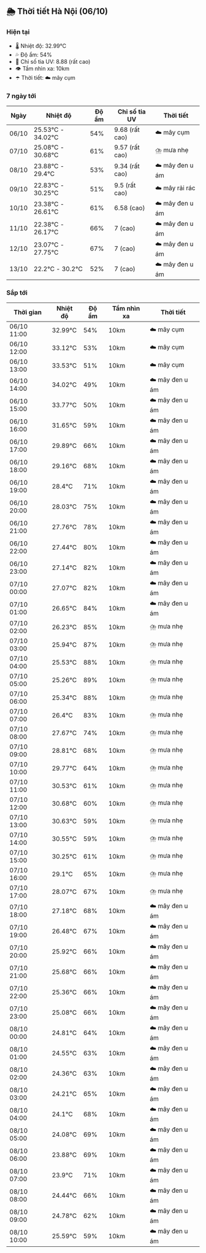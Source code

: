 ## 🌦️ Thời tiết Hà Nội (06/10)

### Hiện tại

- 🌡️ Nhiệt độ: 32.99℃
- 💦 Độ ẩm: 54%
- 🌟 Chỉ số tia UV: 8.88 (rất cao)
- 👁️ Tầm nhìn xa: 10km
- ☂️ Thời tiết: ☁️ mây cụm

### 7 ngày tới

| Ngày | Nhiệt độ | Độ ẩm | Chỉ số tia UV | Thời tiết |
| --- | --- | --- | --- | --- |
| 06/10 | 25.53℃ - 34.02℃ | 54% | 9.68 (rất cao) | ☁️ mây cụm |
| 07/10 | 25.08℃ - 30.68℃ | 61% | 9.57 (rất cao) | ⛈️ mưa nhẹ |
| 08/10 | 23.88℃ - 29.4℃ | 53% | 9.34 (rất cao) | ☁️ mây đen u ám |
| 09/10 | 22.83℃ - 30.25℃ | 51% | 9.5 (rất cao) | ☁️ mây rải rác |
| 10/10 | 23.38℃ - 26.61℃ | 61% | 6.58 (cao) | ☁️ mây đen u ám |
| 11/10 | 22.38℃ - 26.17℃ | 66% | 7 (cao) | ☁️ mây đen u ám |
| 12/10 | 23.07℃ - 27.75℃ | 67% | 7 (cao) | ☁️ mây đen u ám |
| 13/10 | 22.2℃ - 30.2℃ | 52% | 7 (cao) | ☁️ mây đen u ám |

### Sắp tới

| Thời gian | Nhiệt độ | Độ ẩm | Tầm nhìn xa | Thời tiết |
| --- | --- | --- | --- | --- |
| 06/10 11:00 | 32.99℃ | 54% | 10km | ☁️ mây cụm |
| 06/10 12:00 | 33.12℃ | 53% | 10km | ☁️ mây cụm |
| 06/10 13:00 | 33.53℃ | 51% | 10km | ☁️ mây cụm |
| 06/10 14:00 | 34.02℃ | 49% | 10km | ☁️ mây đen u ám |
| 06/10 15:00 | 33.77℃ | 50% | 10km | ☁️ mây đen u ám |
| 06/10 16:00 | 31.65℃ | 59% | 10km | ☁️ mây đen u ám |
| 06/10 17:00 | 29.89℃ | 66% | 10km | ☁️ mây đen u ám |
| 06/10 18:00 | 29.16℃ | 68% | 10km | ☁️ mây đen u ám |
| 06/10 19:00 | 28.4℃ | 71% | 10km | ☁️ mây đen u ám |
| 06/10 20:00 | 28.03℃ | 75% | 10km | ☁️ mây đen u ám |
| 06/10 21:00 | 27.76℃ | 78% | 10km | ☁️ mây đen u ám |
| 06/10 22:00 | 27.44℃ | 80% | 10km | ☁️ mây đen u ám |
| 06/10 23:00 | 27.14℃ | 82% | 10km | ☁️ mây đen u ám |
| 07/10 00:00 | 27.07℃ | 82% | 10km | ☁️ mây đen u ám |
| 07/10 01:00 | 26.65℃ | 84% | 10km | ☁️ mây đen u ám |
| 07/10 02:00 | 26.23℃ | 85% | 10km | ⛈️ mưa nhẹ |
| 07/10 03:00 | 25.94℃ | 87% | 10km | ⛈️ mưa nhẹ |
| 07/10 04:00 | 25.53℃ | 88% | 10km | ⛈️ mưa nhẹ |
| 07/10 05:00 | 25.26℃ | 89% | 10km | ⛈️ mưa nhẹ |
| 07/10 06:00 | 25.34℃ | 88% | 10km | ⛈️ mưa nhẹ |
| 07/10 07:00 | 26.4℃ | 83% | 10km | ⛈️ mưa nhẹ |
| 07/10 08:00 | 27.67℃ | 74% | 10km | ⛈️ mưa nhẹ |
| 07/10 09:00 | 28.81℃ | 68% | 10km | ⛈️ mưa nhẹ |
| 07/10 10:00 | 29.77℃ | 64% | 10km | ⛈️ mưa nhẹ |
| 07/10 11:00 | 30.53℃ | 61% | 10km | ⛈️ mưa nhẹ |
| 07/10 12:00 | 30.68℃ | 60% | 10km | ⛈️ mưa nhẹ |
| 07/10 13:00 | 30.63℃ | 59% | 10km | ⛈️ mưa nhẹ |
| 07/10 14:00 | 30.55℃ | 59% | 10km | ⛈️ mưa nhẹ |
| 07/10 15:00 | 30.25℃ | 61% | 10km | ⛈️ mưa nhẹ |
| 07/10 16:00 | 29.1℃ | 65% | 10km | ⛈️ mưa nhẹ |
| 07/10 17:00 | 28.07℃ | 67% | 10km | ⛈️ mưa nhẹ |
| 07/10 18:00 | 27.18℃ | 68% | 10km | ☁️ mây đen u ám |
| 07/10 19:00 | 26.48℃ | 67% | 10km | ☁️ mây đen u ám |
| 07/10 20:00 | 25.92℃ | 66% | 10km | ☁️ mây đen u ám |
| 07/10 21:00 | 25.68℃ | 66% | 10km | ☁️ mây đen u ám |
| 07/10 22:00 | 25.36℃ | 66% | 10km | ☁️ mây đen u ám |
| 07/10 23:00 | 25.08℃ | 66% | 10km | ☁️ mây đen u ám |
| 08/10 00:00 | 24.81℃ | 64% | 10km | ☁️ mây đen u ám |
| 08/10 01:00 | 24.55℃ | 63% | 10km | ☁️ mây đen u ám |
| 08/10 02:00 | 24.36℃ | 63% | 10km | ☁️ mây đen u ám |
| 08/10 03:00 | 24.21℃ | 65% | 10km | ☁️ mây đen u ám |
| 08/10 04:00 | 24.1℃ | 68% | 10km | ☁️ mây đen u ám |
| 08/10 05:00 | 24.08℃ | 69% | 10km | ☁️ mây đen u ám |
| 08/10 06:00 | 23.88℃ | 69% | 10km | ☁️ mây đen u ám |
| 08/10 07:00 | 23.9℃ | 71% | 10km | ☁️ mây đen u ám |
| 08/10 08:00 | 24.44℃ | 66% | 10km | ☁️ mây đen u ám |
| 08/10 09:00 | 24.78℃ | 62% | 10km | ☁️ mây đen u ám |
| 08/10 10:00 | 25.59℃ | 59% | 10km | ☁️ mây đen u ám |

